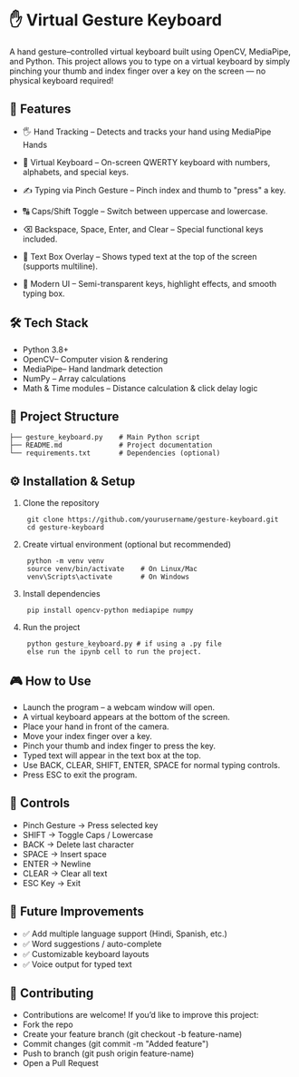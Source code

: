# ✋ Virtual Gesture Keyboard

A hand gesture–controlled virtual keyboard built using OpenCV, MediaPipe, and Python.
This project allows you to type on a virtual keyboard by simply pinching your thumb and index finger over a key on the screen — no physical keyboard required!

## 🚀 Features

- 🖐️ Hand Tracking – Detects and tracks your hand using MediaPipe Hands

- 🎹 Virtual Keyboard – On-screen QWERTY keyboard with numbers, alphabets, and special keys.

- ✍️ Typing via Pinch Gesture – Pinch index and thumb to "press" a key.

- 🔠 Caps/Shift Toggle – Switch between uppercase and lowercase.

- ⌫ Backspace, Space, Enter, and Clear – Special functional keys included.

- 📄 Text Box Overlay – Shows typed text at the top of the screen (supports multiline).

- 🎨 Modern UI – Semi-transparent keys, highlight effects, and smooth typing box.

## 🛠️ Tech Stack

- Python 3.8+
- OpenCV– Computer vision & rendering
- MediaPipe– Hand landmark detection
- NumPy – Array calculations
- Math & Time modules – Distance calculation & click delay logic

## 📂 Project Structure
    ├── gesture_keyboard.py    # Main Python script
    ├── README.md              # Project documentation
    └── requirements.txt       # Dependencies (optional)


## ⚙️ Installation & Setup
1. Clone the repository

        git clone https://github.com/yourusername/gesture-keyboard.git
        cd gesture-keyboard

2. Create virtual environment (optional but recommended)

        python -m venv venv
        source venv/bin/activate    # On Linux/Mac
        venv\Scripts\activate       # On Windows

3. Install dependencies

        pip install opencv-python mediapipe numpy

4. Run the project

        python gesture_keyboard.py # if using a .py file
        else run the ipynb cell to run the project.


## 🎮 How to Use

- Launch the program – a webcam window will open.
- A virtual keyboard appears at the bottom of the screen.
- Place your hand in front of the camera.
- Move your index finger over a key.
- Pinch your thumb and index finger to press the key.
- Typed text will appear in the text box at the top.
- Use BACK, CLEAR, SHIFT, ENTER, SPACE for normal typing controls.
- Press ESC to exit the program.

## 🔑 Controls

- Pinch Gesture → Press selected key
- SHIFT → Toggle Caps / Lowercase
- BACK → Delete last character
- SPACE → Insert space
- ENTER → Newline
- CLEAR → Clear all text
- ESC Key → Exit

## 📌 Future Improvements

- ✅ Add multiple language support (Hindi, Spanish, etc.)
- ✅ Word suggestions / auto-complete
- ✅ Customizable keyboard layouts
- ✅ Voice output for typed text

## 🤝 Contributing

- Contributions are welcome! If you’d like to improve this project:
- Fork the repo
- Create your feature branch (git checkout -b feature-name)
- Commit changes (git commit -m "Added feature")
- Push to branch (git push origin feature-name)
- Open a Pull Request
